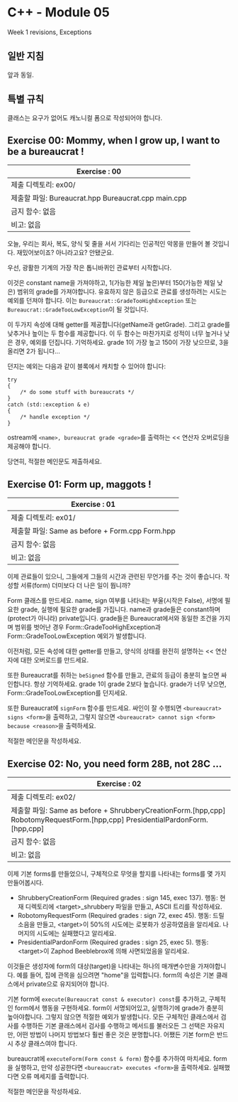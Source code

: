 # C++ - Module 05

Week 1 revisions, Exceptions

## 일반 지침

앞과 동일.

## 특별 규칙

클래스는 요구가 없어도 캐노니컬 폼으로 작성되어야 합니다.

## Exercise 00: Mommy, when I grow up, I want to be a bureaucrat !

| Exercise : 00 |
| --- |
| 제출 디렉토리: ex00/ |
| 제출할 파일: Bureaucrat.hpp Bureaucrat.cpp main.cpp |
| 금지 함수: 없음 |
| 비고: 없음 |

오늘, 우리는 회사, 복도, 양식 및 줄을 서서 기다리는 인공적인 악몽을 만들어 볼 것입니다. 재밌어보이죠? 아니라고요? 안됐군요.

우선, 광활한 기계의 가장 작은 톱니바퀴인 관료부터 시작합니다.

이것은 constant name을 가져야하고, 1(가능한 제일 높은)부터 150(가능한 제일 낮은) 범위의 grade를 가져야합니다. 유효하지 않은 등급으로 관료를 생성하려는 시도는 예외를 던져야 합니다. 이는 `Bureaucrat::GradeTooHighException` 또는 `Bureaucrat::GradeTooLowException`이 될 것입니다.

이 두가지 속성에 대해 getter를 제공합니다(getName과 getGrade). 그리고 grade를 낮추거나 높이는 두 함수를 제공합니다. 이 두 함수는 마찬가지로 성적이 너무 높거나 낮은 경우, 예외를 던집니다. 기억하세요. grade 1이 가장 높고 150이 가장 낮으므로, 3을 올리면 2가 됩니다...

던지는 예외는 다음과 같이 블록에서 캐치할 수 있어야 합니다:
```
try
{
    /* do some stuff with bureaucrats */
}
catch (std::exception & e)
{
    /* handle exception */
}
```

ostream에 `<name>, bureaucrat grade <grade>`를 출력하는 << 연산자 오버로딩을 제공해야 합니다.

당연히, 적절한 메인문도 제출하세요.

## Exercise 01: Form up, maggots !

| Exercise : 01 |
| --- |
| 제출 디렉토리: ex01/ |
| 제출할 파일: Same as before + Form.cpp Form.hpp |
| 금지 함수: 없음 |
| 비고: 없음 |

이제 관료들이 있으니, 그들에게 그들의 시간과 관련된 무언가를 주는 것이 좋습니다. 작성할 서류(form) 더미보다 더 나은 일이 뭡니까?

Form 클래스를 만드세요. name, sign 여부를 나타내는 부울(시작은 False), 서명에 필요한 grade, 실행에 필요한 grade를 가집니다. name과 grade들은 constant하며 (protect가 아니라) private입니다. grade들은 Bureaucrat에서와 동일한 조건을 가지며 범위를 벗어난 경우 Form::GradeTooHighException과 Form::GradeTooLowException 예외가 발생합니다.

이전처럼, 모든 속성에 대한 getter를 만들고, 양식의 상태를 완전히 설명하는 << 연산자에 대한 오버로드를 만드세요.

또한 Bureaucrat를 취하는 `beSigned` 함수를 만들고, 관료의 등급이 충분히 높으면 싸인합니다. 항상 기억하세요. grade 1이 grade 2보다 높습니다. grade가 너무 낮으면, Form::GradeTooLowException를 던지세요.

또한 Bureaucrat에 `signForm` 함수를 만드세요. 싸인이 잘 수행되면 `<bureaucrat> signs <form>`을 출력하고, 그렇지 않으면 `<bureaucrat> cannot sign <form> because <reason>`을 출력하세요.

적절한 메인문을 작성하세요.

## Exercise 02:  No, you need form 28B, not 28C ...

| Exercise : 02 |
| --- |
| 제출 디렉토리: ex02/ |
| 제출할 파일:  Same as before + ShrubberyCreationForm.[hpp,cpp] RobotomyRequestForm.[hpp,cpp] PresidentialPardonForm.[hpp,cpp] |
| 금지 함수: 없음 |
| 비고: 없음 |

이제 기본 forms를 만들었으니, 구체적으로 무엇을 할지를 나타내는 forms를 몇 가지 만들어봅시다.

* ShrubberyCreationForm (Required grades : sign 145, exec 137). 행동: 현재 디렉토리에 \<target>_shrubbery 파일을 만들고, ASCII 트리를 작성하세요.
* RobotomyRequestForm (Required grades : sign 72, exec 45). 행동: 드릴 소음을 만들고, \<target>이 50%의 시도에는 로봇화가 성공하였음을 알리세요. 나머지의 시도에는 실패했다고 알리세요.
* PresidentialPardonForm (Required grades : sign 25, exec 5). 행동: \<target>이 Zaphod Beeblebrox에 의해 사면되었음을 알리세요.

이것들은 생성자에 form의 대상(target)을 나타내는 하나의 매개변수만을 가져야합니다. 예를 들어, 집에 관목을 심으려면 "home"을 입력합니다. form의 속성은 기본 클래스에서 private으로 유지되어야 합니다.

기본 form에 `execute(Bureaucrat const & executor) const`를 추가하고, 구체적인 form에서 행동을 구현하세요. form이 서명되어있고, 실행하기에 grade가 충분히 높아야합니다. 그렇지 않으면 적절한 예외가 발생합니다. 모든 구체적인 클래스에서 검사를 수행하든 기본 클래스에서 검사를 수행하고 메서드를 불러오든 그 선택은 자유지만, 어떤 방법이 나머지 방법보다 훨씬 좋은 것은 분명합니다. 어쨌든 기본 form은 반드시 추상 클래스여야 합니다.

bureaucrat에 `executeForm(Form const & form)` 함수를 추가하여 마치세요. form을 실행하고, 만약 성공한다면 `<bureaucrat> executes <form>`을 출력하세요. 실패했다면 오류 메세지를 출력합니다.

적절한 메인문을 작성하세요.